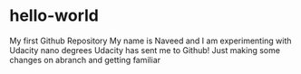 # hello-world
My first Github Repository
My name is Naveed and I am experimenting with Udacity nano degrees
Udacity has sent me to Github!
Just making some changes on abranch and getting familiar

